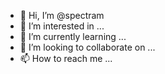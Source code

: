 - 👋 Hi, I’m @spectram
- 👀 I’m interested in ...
- 🌱 I’m currently learning ...
- 💞️ I’m looking to collaborate on ...
- 📫 How to reach me ...

<!---
spectram/spectram is a ✨ special ✨ repository because its `README.md` (this file) appears on your GitHub profile.
You can click the Preview link to take a look at your changes.
--->

